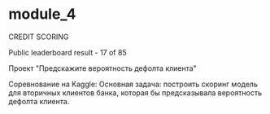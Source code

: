 # module_4


CREDIT SCORING

Public leaderboard result - 17 of 85



Проект "Предскажите вероятность дефолта клиента"

Соревнование на Kaggle:
Основная задача: построить скоринг модель для вторичных клиентов банка, которая бы предсказывала вероятность дефолта клиента. 
